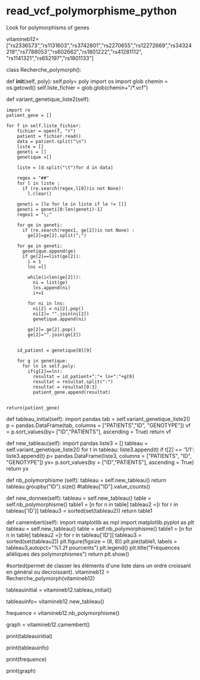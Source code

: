 # read_vcf_polymorphisme_python
Look for polymorphisms of genes

vitamineb12=["rs2336573","rs1131603","rs3742801","rs2270655","rs12272669","rs34324219","rs7788053","rs602662","rs1801222","rs41281112", "rs1141321","rs652197","rs1801133"]


class Recherche_polymorph():

  def __init__(self, poly):
    self.poly= poly
    import os
    import glob
    chemin = os.getcwd()
    self.liste_fichier = glob.glob(chemin+"/*.vcf")

  def variant_genetique_liste2(self):
    
    import re
    patient_gene = []
    
    for f in self.liste_fichier:
        fichier = open(f, "r")
        patient = fichier.read()
        data = patient.split("\n")
        liste = []
        geneti = []
        genetique =[]
        
        liste = [d.split("\t")for d in data]
      
        regex = "##"
        for l in liste :
          if (re.search(regex,l[0])is not None):
            l.clear()

        geneti = [le for le in liste if le != []]
        geneti = geneti[0:len(geneti)-1]  
        regex1 = "\;"
        
        for ge in geneti:
          if (re.search(regex1, ge[2])is not None) :
            ge[2]=ge[2].split(";")
        
        for ge in geneti:
          genetique.append(ge)
          if ge[2]==list(ge[2]):
            i = 1
            lns =[]
            
            while(i<len(ge[2])):
              ni = list(ge)
              lns.append(ni)
              i+=1
            
            for ni in lns:
              ni[2] = ni[2].pop()
              ni[2]= "".join(ni[2])
              genetique.append(ni)
            
            ge[2]= ge[2].pop()
            ge[2]="".join(ge[2])

        
        id_patient = genetique[0][9]
        
        for g in genetique:
          for ln in self.poly:
            if(g[2]==ln):
              resultat = id_patient+":"+ ln+":"+g[9]
              resultat = resultat.split(":")
              resultat = resultat[0:3]
              patient_gene.append(resultat)
                  

    return(patient_gene) 
  
  def tableau_initial(self):
    import pandas
    tab = self.variant_genetique_liste2()
    p = pandas.DataFrame(tab, columns = ["PATIENTS","ID", "GENOTYPE"])
    vf = p.sort_values(by= ["ID","PATIENTS"], ascending = True)
    return vf


  def new_tableau(self):
    import pandas
    liste3 = []
    tableau = self.variant_genetique_liste2()
    for t in tableau:
      liste3.append(t)
      if t[2] == '1/1':
        liste3.append(t)
    p= pandas.DataFrame(liste3, columns = ["PATIENTS", "ID", "GENOTYPE"])
    yx= p.sort_values(by = ["ID","PATIENTS"], ascending = True)
    return yx


  def nb_polymorphisme (self):
    tableau = self.new_tableau()
    return tableau.groupby("ID").size() #tableau["ID"].value_counts()

  def new_donnee(self):
    tableau = self.new_tableau()
    table = self.nb_polymorphisme()
    table1 = [n for n in table]
    tableau2 =[r for r in tableau['ID']]
    tableau3 = sorted(set(tableau2))
    return table1


  def camembert(self):
    import matplotlib as mpl
    import matplotlib.pyplot as plt
    tableau = self.new_tableau()
    table = self.nb_polymorphisme()
    table1 = [n for n in table]
    tableau2 =[r for r in tableau['ID']]
    tableau3 = sorted(set(tableau2))
    plt.figure(figsize = (8, 8))
    plt.pie(table1, labels = tableau3,autopct="%1.2f pourcents")
    plt.legend()
    plt.title("Fréquences allèliques des polymorphismes")
    return plt.show()



#sorted(permet de classer les éléments d'une liste dans un ordre croissant en général ou decroissant).
vitamineb12 = Recherche_polymorph(vitamineb12)

tableauinitial = vitamineb12.tableau_initial()

tableauinfo= vitamineb12.new_tableau() 

frequence = vitamineb12.nb_polymorphisme()

graph = vitamineb12.camembert()

print(tableauinitial)

print(tableauinfo)

print(frequence)

print(graph)
